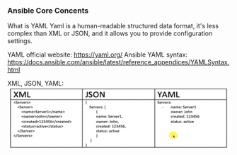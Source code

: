 ### Ansible Core Concents
What is YAML
Yaml is a human-readable structured data format, it's less complex than XML or JSON, and it allows you to provide configuration settings.

YAML official website: https://yaml.org/
Ansible YAML syntax: https://docs.ansible.com/ansible/latest/reference_appendices/YAMLSyntax.html

XML, JSON, YAML:
![alt text](https://github.com/SamerLabban/ansible-for-network-automation/blob/samer-dev/xml_json_yaml.GIF?raw=true)

